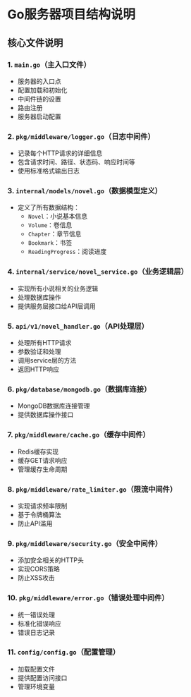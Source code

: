 # Go服务器项目结构说明

## 核心文件说明

### 1. `main.go`（主入口文件）

- 服务器的入口点
- 配置加载和初始化
- 中间件链的设置
- 路由注册
- 服务器启动配置

### 2. `pkg/middleware/logger.go`（日志中间件）

- 记录每个HTTP请求的详细信息
- 包含请求时间、路径、状态码、响应时间等
- 使用标准格式输出日志

### 3. `internal/models/novel.go`（数据模型定义）

- 定义了所有数据结构：
  - `Novel`：小说基本信息
  - `Volume`：卷信息
  - `Chapter`：章节信息
  - `Bookmark`：书签
  - `ReadingProgress`：阅读进度

### 4. `internal/service/novel_service.go`（业务逻辑层）

- 实现所有小说相关的业务逻辑
- 处理数据库操作
- 提供服务层接口给API层调用

### 5. `api/v1/novel_handler.go`（API处理层）

- 处理所有HTTP请求
- 参数验证和处理
- 调用service层的方法
- 返回HTTP响应

### 6. `pkg/database/mongodb.go`（数据库连接）

- MongoDB数据库连接管理
- 提供数据库操作接口

### 7. `pkg/middleware/cache.go`（缓存中间件）

- Redis缓存实现
- 缓存GET请求响应
- 管理缓存生命周期

### 8. `pkg/middleware/rate_limiter.go`（限流中间件）

- 实现请求频率限制
- 基于令牌桶算法
- 防止API滥用

### 9. `pkg/middleware/security.go`（安全中间件）

- 添加安全相关的HTTP头
- 实现CORS策略
- 防止XSS攻击

### 10. `pkg/middleware/error.go`（错误处理中间件）

- 统一错误处理
- 标准化错误响应
- 错误日志记录

### 11. `config/config.go`（配置管理）

- 加载配置文件
- 提供配置访问接口
- 管理环境变量
